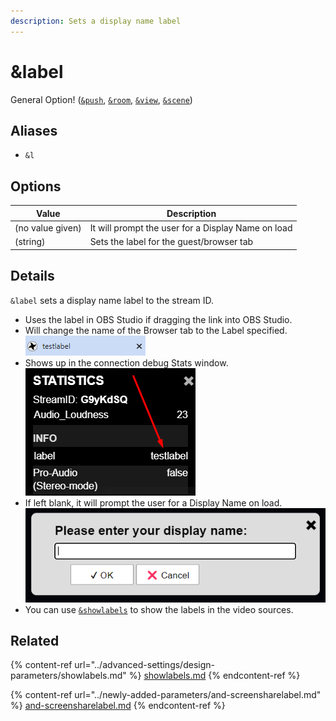 ```yaml
---
description: Sets a display name label
---
```


# \&label

General Option! ([`&push`](../source-settings/push.md), [`&room`](room.md), [`&view`](../advanced-settings/view-parameters/view.md), [`&scene`](../advanced-settings/view-parameters/scene.md))

## Aliases

* `&l`

## Options

| Value            | Description                                        |
| ---------------- | -------------------------------------------------- |
| (no value given) | It will prompt the user for a Display Name on load |
| (string)         | Sets the label for the guest/browser tab           |

## Details

`&label` sets a display name label to the stream ID.

* Uses the label in OBS Studio if dragging the link into OBS Studio.
* Will change the name of the Browser tab to the Label specified.\
  ![](<../.gitbook/assets/image (141).png>)
* Shows up in the connection debug Stats window.\
  ![](<../.gitbook/assets/image (114) (2).png>)
* If left blank, it will prompt the user for a Display Name on load.\
  ![](<../.gitbook/assets/image (75) (1).png>)
* You can use [`&showlabels`](../advanced-settings/design-parameters/showlabels.md) to show the labels in the video sources.

## Related

{% content-ref url="../advanced-settings/design-parameters/showlabels.md" %}
[showlabels.md](../advanced-settings/design-parameters/showlabels.md)
{% endcontent-ref %}

{% content-ref url="../newly-added-parameters/and-screensharelabel.md" %}
[and-screensharelabel.md](../newly-added-parameters/and-screensharelabel.md)
{% endcontent-ref %}
